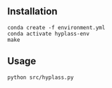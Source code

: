 
## Installation

```
conda create -f environment.yml
conda activate hyplass-env
make
```

## Usage

```
python src/hyplass.py
```
